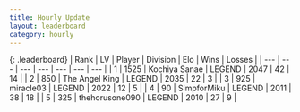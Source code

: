 ```yaml
---
title: Hourly Update
layout: leaderboard
category: hourly
---
```


{: .leaderboard}
| Rank | LV | Player | Division | Elo | Wins | Losses |
| --- | --- | --- | --- | --- | --- | --- |
| <span data-change="0">1</span> | 1525 | <span title="ID: 164871">Kochiya Sanae</span> | LEGEND | <span data-change="0">2047</span> | <span data-change="0">42</span> | <span data-change="0">14</span> |
| <span data-change="0">2</span> | 850 | <span title="ID: 547162">The Angel King</span> | LEGEND | <span data-change="0">2035</span> | <span data-change="0">22</span> | <span data-change="0">3</span> |
| <span data-change="0">3</span> | 925 | <span title="ID: 416373">miracle03</span> | LEGEND | <span data-change="0">2022</span> | <span data-change="0">12</span> | <span data-change="0">5</span> |
| <span data-change="8">4</span> | 90 | <span title="ID: 522392">SimpforMiku</span> | LEGEND | <span data-change="81">2011</span> | <span data-change="7">38</span> | <span data-change="0">18</span> |
| <span data-change="-1">5</span> | 325 | <span title="ID: 426820">thehorusone090</span> | LEGEND | <span data-change="0">2010</span> | <span data-change="2">27</span> | <span data-change="2">9</span> |